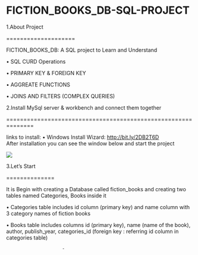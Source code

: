 # FICTION_BOOKS_DB-SQL-PROJECT

1.About Project

====================


FICTION_BOOKS_DB: A  SQL project to Learn and Understand 

•	SQL CURD Operations 

•	PRIMARY KEY & FOREIGN KEY

•	AGGREATE FUNCTIONS

•	JOINS AND FILTERS (COMPLEX QUERIES)





2.Install MySql server & workbench and connect them together

==============================================================



links to install:
•	Windows Install Wizard: http://bit.ly/2DB2T6D   
	After installation you can see the window below and start the project
	

![](images/https://github.com/Roselin-Joseph/FICTION_BOOKS_DB-SQL-PROJECT/blob/main/images/1.mysql%20server%20Image.PNG)

 
 3.Let’s Start
 
 ==============


It is Begin with creating a  Database called fiction_books and creating two tables named Categories, Books inside it 

•	Categories table includes id column (primary key) and name column with 3 category names of fiction books

•	Books table includes columns id (primary key), name (name of the book), author, publish_year, categories_id (foreign key : referring id column in  categories table)









 





                         -
    
